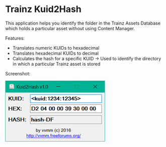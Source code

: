 # Trainz Kuid2Hash

This application helps you identify the folder in the Trainz Assets Database which holds a particular asset without using Content Manager.

Features:
- Translates numeric KUIDs to hexadecimal
- Translates hexadecimal KUIDs to decimal
- Calculates the hash for a specific KUID -> Used to identify the directory in which a particular Trainz asset is stored

Screenshot:

![screenshot](kuid2hash.png)
